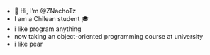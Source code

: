 - 👋 Hi, I’m @ZNachoTz
- I am a Chilean student 🎓
- i like program anything
- now taking an object-oriented programming course at university
- i like pear

<!---
ZNachoTz/ZNachoTz is a ✨ special ✨ repository because its `README.md` (this file) appears on your GitHub profile.
You can click the Preview link to take a look at your changes.
--->

